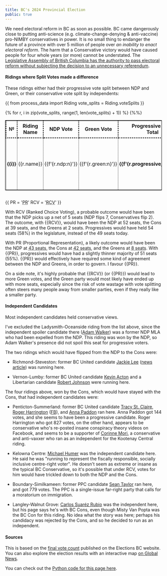 ```yaml
---
title: BC's 2024 Provincial Election
public: true
---
```

We need electoral reform in BC as soon as possible. BC came dangerously close to putting anti-science (e.g. climate-change-denying & anti-vaccine) pro-NIMBY conservatives in power. It is no small thing to endanger the future of a province with over 5 million of people over _an inability to enact electoral reform_. The harm that a Conservative victory would have caused people for four whole years (or more) cannot be understated. The <u>Legislative Assembly of British Columbia has the authority to pass electoral reform without subjecting the decision to an unnecessary referendum</u>.

#### Ridings where Split Votes made a difference

These ridings either had their progressive vote split between NDP and Green, or their conservative vote split by independents:

{{
	from process_data import Riding
	vote_splits = Riding.voteSplits
}}


<style>
table, td {
	border: 1px solid black;
}
th, td {
	border-style: dotted;
	padding: 3px;
}
td {
	text-align: center;
}
</style>

<div style="overflow: auto;">
<table style="font-family: var(--fancy-sans-1);">
<tr>
<th>№</th>
<th>Riding Name</th>
<th>NDP Vote</th>
<th>Green Vote</th>
<th>Progressive Vote <br> Total</th>
<th>Con Vote</th>
<td><em>Con <br> Margin</em></td>
<th><em>Progressive<br>Margin</em></th>
<td>Con+Ind.<br>Vote</td>
<th><em>Progressive Margin<br>over Con + Ind.</em></th>
<td><em><small>Hypothetical Flip w/<br>Ranked Choice Voting</small></em></td>
</tr>
{% for r, i in zip(vote_splits, range(1, len(vote_splits) + 1)) %}
<tr>
<td><b>{{i}}</b></td>
<td>{{r.name}}</td>
<td>{{f'{r.ndp:n}'}}</td>
<td>{{f'{r.green:n}'}}</td>
<td><b>{{f'{r.progressive_vote:n}'}}</b></td>
<td>{{f'{r.con:n}'}}</td>
<td><em>{{f'{(r.con - r.ndp):n}'}}</em></td>
<td>{{f'{r.progressive_margin:n}'}} ({{f'{round((r.progressive_margin/r.total)*100,2):n}'}}%)</td>
<td>{{f'{(r.con+r.other):n}'}}</td>
<td><b>
<span style="color: {% if r.progressive_margin2 > 0 %}green{% else %}darkred{% %};">
{{f'{r.progressive_margin2:n}'}}
</span></b> ({{f'{round((r.progressive_margin2/r.total)*100,2):n}'}}%)</td>
<td>
{% if r.winner != r.hypo_winner %}
{{r.winner}} → {{r.hypo_winner}}
{% else %}
Stays {{r.winner}}
{% endif %}
</td>
</tr>
{%%}
</table>
</div>

{{
	PR = '<abbr title="Proportional Representation">PR</abbr>'
	RCV = '<abbr title="Ranked Choice Voting">RCV</abbr>'
}}

With <abbr>RCV</abbr> (Ranked Choice Voting), a probable outcome would have been that the NDP picks up a net of 5 seats (NDP flips 7, Conservatives flip 2). The outcome, with {{RCV}}, would have been the NDP at 52 seats, the Cons at 39 seats, and the Greens at 2 seats. Progressives would have held 54 seats (58%) in the legislature, instead of the 49 seats today.

With <abbr>PR</abbr> (Proportional Representation), a likely outcome would have been the NDP at <abbr title="(0.4487/(0.4487+0.0824+0.4327))*93 ~= 43">43 seats</abbr>, the Cons at <abbr title="(0.4327/(0.4487+0.0824+0.4327))*93 ~= 42">42 seats</abbr>, and the Greens at <abbr title="(0.0824/(0.4487+0.0824+0.4327))*93 ~= 8">8 seats</abbr>. With {{PR}}, progressives would have had a slightly thinner majority of 51 seats (55%). {{PR}} would effectively have required some kind of agreement between the NDP and Greens, in order to govern. I favour {{PR}}.

On a side note, it's highly probable that {{RCV}} (or {{PR}}) would lead to more Green votes, and the Green party would most likely have ended up with more seats, especially since the risk of vote wastage with vote splitting often steers many people away from smaller parties, even if they really like a smaller party.


#### Independent Candidates

Most independent candidates held conservative views.

I've excluded the Ladysmith-Oceanside riding from the list above, since the independent spoiler candidate there ([Adam Walker](https://en.wikipedia.org/wiki/Adam_Walker_(Canadian_politician))) was a former NDP MLA who had been expelled from the NDP. This riding was won by the NDP, so Adam Walker's presence did not spoil this seat for progressive voters.

The two ridings which would have flipped from the NDP to the Cons were:

* Richmond-Steveston: former BC United candidate [Jackie Lee](https://en.votemate.org/bc2024/candidates/8680) ([news article](https://www.richmond-news.com/2024-bc-votes/mixed-messages-for-bc-united-candidate-in-richmond-9508820)) was running here.

* Vernon-Lumby: former BC United candidate [Kevin Acton](https://www.vernonmorningstar.com/local-news/acton-ready-to-run-for-conservatives-in-vernon-lumby-riding-if-tapped-7512647) and a Libertarian candidate [Robert Johnson](https://www.castanet.net/news/Vernon/509798/Vernon-Lumby-riding-gains-Libertarian-candidate-Robert-Johnson) were running here.

The four ridings above, won by the Cons, which would have stayed with the Cons, that had independent candidates were:

* Penticton-Summerland: former BC United candidate [Tracy St. Claire](https://www.pentictonherald.ca/news/article_82a26fda-7796-11ef-a66e-576f40276dbf.html), [Roger Harrington](https://www.summerlandreview.com/election/harrington-runs-as-independent-in-penticton-summerland-riding-7566997) ([FB](https://www.facebook.com/Roger4MLA/)), and [Anna Paddon](https://www.castanet.net/news/Penticton/511427/Meet-Anna-Paddon-independent-candidate-in-Penticton-Summerland) ran here. Anna Paddon got 144 votes, and she seems to have been a progressive candidate. Roger Harrington who got 827 votes, on the other hand, appears to be conservative who's re-posted insane conspiracy theory videos on Facebook, and seems to be a supporter of [Corinne Mori](https://www.nelsonstar.com/election/kootenay-central-election-2024-independent-candidate-corinne-mori-7564643), a conservative and anti-vaxxer who ran as an independent for the Kootenay Central riding.

* Kelowna Centre: [Michael Humer](https://www.kelownacapnews.com/local-news/meet-michael-humer-independent-candidate-for-kelowna-centre-7564981) was the independent candidate here. He said he was "running to represent the fiscally responsible, socially inclusive centre-right voter". He doesn't seem as extreme or insane as the typical BC Conservative, so it's possible that under RCV, votes for him would have trickled down to both the NDP and the Cons.

* Boundary-Similkameen: former PPC candidate [Sean Taylor](https://www.pentictonwesternnews.com/local-news/former-peoples-party-candidate-running-for-mla-of-boundary-similkameen-7551429) ran here, and got 779 votes. The PPC is a single-issue far-right party that calls for a moratorium on immigration.

* Langley-Walnut Grove: [Carlos Suaréz Rubio](https://en.votemate.org/local2022/candidates/6828) was the independent here, but his page says he's with BC Cons, even though Misty Van Popta was the BC Con for this riding. No idea what the story was here; perhaps his candidacy was rejected by the Cons, and so he decided to run as an independent.

#### Sources

This is based on the [final vote count](https://electionsbcenr.blob.core.windows.net/electionsbcenr/Results_7097_GE-2024-10-19_Party.html) published on the Elections BC website. You can also explore the election results with an interactive map [on Global News](https://globalnews.ca/news/10801085/bc-election-results-live-2024-vote/).

You can check out the [Python code for this page here](https://github.com/arjun-menon/arjun-menon.github.io/tree/master/essays/pol/bc-2024).

